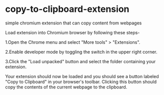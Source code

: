 # copy-to-clipboard-extension
simple chromium extension that can copy content from webpages

Load extension into Chromium browser by following these steps-

1.Open the Chrome menu and select "More tools" > "Extensions".

2.Enable developer mode by toggling the switch in the upper right corner.

3.Click the "Load unpacked" button and select the folder containing your extension.

Your extension should now be loaded and you should see a button labeled "Copy to Clipboard" in your browser's toolbar. 
Clicking this button should copy the contents of the current webpage to the clipboard.




